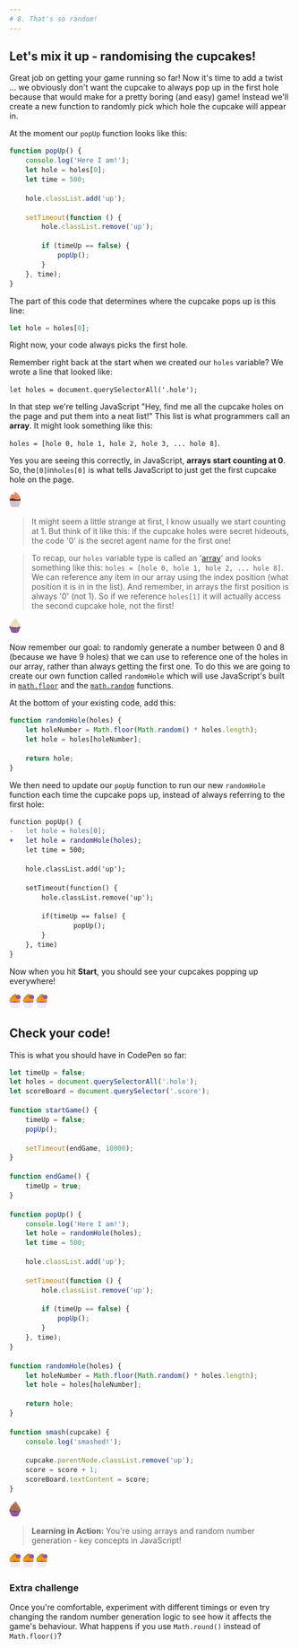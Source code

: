 ```yaml
---
# 8. That's so random!
---
```


## Let's mix it up - randomising the cupcakes!

Great job on getting your game running so far! Now it's time to add a twist ... we obviously don't want the cupcake to always pop up in the first hole because that would make for a pretty boring (and easy) game! Instead we'll create a new function to randomly pick which hole the cupcake will appear in.

At the moment our `popUp` function looks like this:

```js
function popUp() {
    console.log('Here I am!');
    let hole = holes[0];
    let time = 500;

    hole.classList.add('up');

    setTimeout(function () {
        hole.classList.remove('up');

        if (timeUp == false) {
            popUp();
        }
    }, time);
}
```

The part of this code that determines where the cupcake pops up is this line:

```js
let hole = holes[0];
```

Right now, your code always picks the first hole.

Remember right back at the start when we created our `holes` variable? We wrote a line that looked like:

`let holes = document.querySelectorAll('.hole');`

In that step we're telling JavaScript "Hey, find me all the cupcake holes on the page and put them into a neat list!" This list is what programmers call an **array**. It might look something like this: 

`holes = [hole 0, hole 1, hole 2, hole 3, ... hole 8]`.

Yes you are seeing this correctly, in JavaScript, **arrays start counting at 0**. So, the`[0]`in`holes[0]` is what tells JavaScript to just get the first cupcake hole on the page.

<p align="start">
<img src=../step_2/plain_cupcake2.svg width="20">
</p>

> It might seem a little strange at first, I know usually we start counting at 1. But think of it like this: if the cupcake holes were secret hideouts, the code '0' is the secret agent name for the first one!

> To recap, our `holes` variable type is called an '[array](https://developer.mozilla.org/en-US/docs/Web/JavaScript/Reference/Global_Objects/Array)' and looks something like this: `holes = [hole 0, hole 1, hole 2, ... hole 8]`. We can reference any item in our array using the index position (what position it is in in the list). And remember, in arrays the first position is always '0' (not 1). So if we reference `holes[1]` it will actually access the second cupcake hole, not the first!

<p align="start">
<img src=../step_2/test_plain_cupcake.svg width="20">
</p>

Now remember our goal: to randomly generate a number between 0 and 8 (because we have 9 holes) that we can use to reference one of the holes in our array, rather than always getting the first one. To do this we are going to create our own function called `randomHole` which will use JavaScript's built in [`math.floor`](https://developer.mozilla.org/en-US/docs/Web/JavaScript/Reference/Global_Objects/Math/floor) and
the [`math.random`](https://developer.mozilla.org/en-US/docs/Web/JavaScript/Reference/Global_Objects/Math/random) functions.

At the bottom of your existing code, add this:

```js
function randomHole(holes) {
    let holeNumber = Math.floor(Math.random() * holes.length);
    let hole = holes[holeNumber];

    return hole;
}
```

We then need to update our `popUp` function to run our new `randomHole` function each time the cupcake pops up, instead of always referring to the first hole:

```diff
function popUp() {
-	let hole = holes[0];
+   let hole = randomHole(holes);
	let time = 500;

	hole.classList.add('up');

	setTimeout(function() {
		hole.classList.remove('up');

		if(timeUp == false) {
				popUp();
		}
	}, time)
}
```

Now when you hit **Start**, you should see your cupcakes popping up everywhere!

<p align="start">
<img src=../step_2/shecodes_cupcake.svg width="20">
<img src=../step_2/shecodes_cupcake.svg width="20">
<img src=../step_2/shecodes_cupcake.svg width="20">
</p>

## Check your code!

This is what you should have in CodePen so far:

```js
let timeUp = false;
let holes = document.querySelectorAll('.hole');
let scoreBoard = document.querySelector('.score');

function startGame() {
    timeUp = false;
    popUp();

    setTimeout(endGame, 10000);
}

function endGame() {
    timeUp = true;
}

function popUp() {
    console.log('Here I am!');
    let hole = randomHole(holes);
    let time = 500;

    hole.classList.add('up');

    setTimeout(function () {
        hole.classList.remove('up');

        if (timeUp == false) {
            popUp();
        }
    }, time);
}

function randomHole(holes) {
    let holeNumber = Math.floor(Math.random() * holes.length);
    let hole = holes[holeNumber];

    return hole;
}

function smash(cupcake) {
    console.log('smashed!');

    cupcake.parentNode.classList.remove('up');
    score = score + 1;
    scoreBoard.textContent = score;
}
```
<p align="start">
<img src=../step_2/plain_cupcake.svg width="20">
</p>

> **Learning in Action:** You're using arrays and random number generation - key concepts in JavaScript!

<p align="start">
<img src=../step_2/shecodes_cupcake.svg width="20">
<img src=../step_2/shecodes_cupcake.svg width="20">
<img src=../step_2/shecodes_cupcake.svg width="20">
</p>

### Extra challenge

Once you're comfortable, experiment with different timings or even try changing the random number generation logic to see how it affects the game's behaviour. What happens if you use `Math.round()` instead of `Math.floor()`?